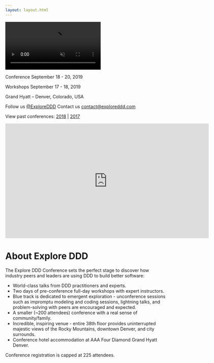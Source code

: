 ```yaml
---
layout: layout.html
---
```

<div class="container-fluid homepage--hero-video-container">
    <video loop muted autoplay class="video-item">
        <!--<source src="video/sany19.webm" type="video/webm">-->
        <source src="video/sany19.mp4" type="video/mp4">
        <!--<source src="video/sany19.ogv" type="video/ogg">-->
    </video>
    <div class="conf-dates">
        <p class="conf-copy"><span class="conf-header">Conference</span> September 18 - 20, 2019</p>
        <p class="conf-copy"><span class="conf-header">Workshops</span> September 17 - 18, 2019</p>
        <p class="conf-copy">Grand Hyatt – Denver, Colorado, USA</p>
        <p class="conf-contact">Follow us <a href="http://twitter.com/ExploreDDD">@ExploreDDD</a> Contact us <a href="mailto:contact@exploreddd.com">contact@exploreddd.com</a></p>
        <p class="conf-last-year">View past conferences: <a href="./2018">2018</a> &#124; <a href="./2017">2017</a></p>
    </div>
</div>
<div class="container section homepage-video">
    <div class="row">
        <div class="col-xs-12">
            <div class="video-responsive">
                <iframe width="640" height="360" src="https://www.youtube.com/embed/QEXI684bGVo" frameborder="0" allowfullscreen></iframe>
            </div>
        </div>
        <!-- col-xs-12 -->
    </div>
    <!-- row -->
</div>
<div class="container section about">
    <div class="row">
        <h1 class="section-header">About Explore DDD</h1>
        <p class="copy">The Explore DDD Conference sets the perfect stage to discover how industry peers and leaders are using DDD to build better software:</p>
        <ul class="copy-list">
            <li>World-class talks from DDD practitioners and experts.</li>
            <li>Two days of pre-conference full-day workshops with expert instructors.</li>
            <li>Blue track is dedicated to emergent exploration - unconference sessions such as impromptu modeling and coding sessions, lightning talks, and problem-solving with peers are encouraged and expected.</li>
            <li>A smaller (~200 attendees) conference with a real sense of community/family.</li>
            <li>Incredible, inspiring venue - entire 38th floor provides uninterrupted majestic views of the Rocky Mountains, downtown Denver, and city surrounds.</li>
            <li>Conference hotel accommodation at AAA Four Diamond Grand Hyatt Denver.</li>
        </ul>
        <p class="copy">Conference registration is capped at 225 attendees.</p>
    </div>
</div>
